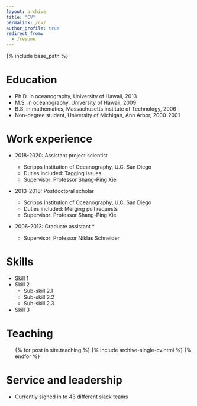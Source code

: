 ```yaml
---
layout: archive
title: "CV"
permalink: /cv/
author_profile: true
redirect_from:
  - /resume
---
```


{% include base_path %}

Education
======
* Ph.D. in oceanography, University of Hawaii, 2013 
* M.S. in oceanography, University of Hawaii, 2009 
* B.S. in mathematics, Massachusetts Institute of Technology, 2006 
* Non-degree student,  University of Michigan, Ann Arbor, 2000-2001

 

Work experience
======
* 2018-2020: Assistant project scientist 
  * Scripps Institution of Oceanography, U.C. San Diego
  * Duties included: Tagging issues
  * Supervisor: Professor Shang-Ping Xie

* 2013-2018: Postdoctoral scholar 
  * Scripps Institution of Oceanography, U.C. San Diego
  * Duties included: Merging pull requests
  * Supervisor: Professor Shang-Ping Xie
  
* 2006-2013: Graduate assistant
  *
  * Supervisor: Professor Niklas Schneider
  
Skills
======
* Skill 1
* Skill 2
  * Sub-skill 2.1
  * Sub-skill 2.2
  * Sub-skill 2.3
* Skill 3


    
Teaching
======
  <ul>{% for post in site.teaching %}
    {% include archive-single-cv.html %}
  {% endfor %}</ul>
  
Service and leadership
======
* Currently signed in to 43 different slack teams
